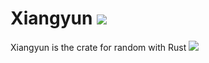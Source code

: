 # Xiangyun [<img src="https://img.shields.io/crates/v/xiangyun.svg">](https://crates.io/crates/xiangyun)
Xiangyun is the crate for random with Rust [<img src="https://travis-ci.org/RustDream/Xiangyun.svg?branch=master">](https://travis-ci.org/RustDream/Xiangyun)
 